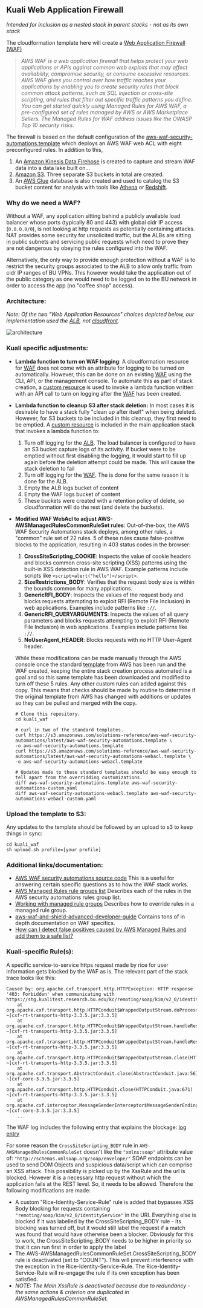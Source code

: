 ## Kuali Web Application Firewall

*Intended for inclusion as a nested stack in parent stacks - not as its own stack*

The cloudformation template here will create a [Web Application Firewall (WAF)](https://aws.amazon.com/waf/)

> *AWS WAF is a web application firewall that helps protect your web applications or APIs against common web exploits that may affect availability, compromise security, or consume excessive resources. AWS WAF gives you control over how traffic reaches your applications by enabling you to create security rules that block common attack patterns, such as SQL injection or cross-site scripting, and rules that filter out specific traffic patterns you define. You can get started quickly using Managed Rules for AWS WAF, a pre-configured set of rules managed by AWS or AWS Marketplace Sellers. The Managed Rules for WAF address issues like the OWASP Top 10 security risks.*

The firewall is based on the default configuration of the [aws-waf-security-automations.template](https://s3.amazonaws.com/solutions-reference/aws-waf-security-automations/v2.3.3/aws-waf-security-automations.template) which deploys an AWS WAF web ACL with eight preconfigured rules. In addition to this, 

1. An [Amazon Kinesis Data Firehose](https://docs.aws.amazon.com/firehose/latest/dev/what-is-this-service.html) is created to capture and stream WAF data into a data lake built on... 
2. [Amazon S3](https://docs.aws.amazon.com/AmazonS3/latest/dev/Welcome.html). Three separate S3 buckets in total are created.
3. An [AWS Glue](https://docs.aws.amazon.com/glue/latest/dg/what-is-glue.html) database is also created and used to catalog the S3 bucket content for analysis with tools like [Athena](https://docs.aws.amazon.com/athena/latest/ug/what-is.html) or [Redshift](https://docs.aws.amazon.com/redshift/latest/mgmt/welcome.html).

### Why do we need a WAF?

Without a WAF, any application sitting behind a publicly available load balancer whose ports (typically 80 and 443) with global cidr IP access (`0.0.0.0/0`),  is not looking at http requests as potentially containing attacks.
NAT provides some security for unsolicited traffic, but the ALBs are sitting in public subnets and servicing public requests which need to prove they are not dangerous by obeying the rules configured into the WAF.

Alternatively, the only way to provide enough protection without a WAF is to restrict the security groups associated to the ALB to allow only traffic from cidr IP ranges of BU VPNs. This however would take the application out of the public category as one would need to be logged on to the BU network in order to access the app (no "coffee shop" access).

### Architecture:

*Note: Of the two "Web Application Resources" choices depicted below, our implementation used the [ALB](https://docs.aws.amazon.com/elasticloadbalancing/latest/application/introduction.html), not [cloudfront](https://docs.aws.amazon.com/AmazonCloudFront/latest/DeveloperGuide/Introduction.html).* 

![architecture](./architecture.png)

### Kuali specific adjustments:

- **Lambda function to turn on WAF logging**:
  A cloudformation resource for [WAF](https://docs.aws.amazon.com/waf/latest/developerguide/waf-chapter.html) does not come with an attribute for logging to be turned on automatically.
  However, this can be done on an existing [WAF](https://docs.aws.amazon.com/waf/latest/developerguide/waf-chapter.html) using the CLI, API, or the management console. To automate this as part of stack creation, a [custom resource](https://docs.aws.amazon.com/AWSCloudFormation/latest/UserGuide/template-custom-resources.html) is used to invoke a lambda function written with an API call to turn on logging after the [WAF](https://docs.aws.amazon.com/waf/latest/developerguide/waf-chapter.html) has been created.
  
- **Lambda function to cleanup S3 after stack deletion:**
  In most cases it is desirable to have a stack fully "clean up after itself" when being deleted. However, for S3 buckets to be included in this cleanup, they first need to be emptied. A [custom resource](https://docs.aws.amazon.com/AWSCloudFormation/latest/UserGuide/template-custom-resources.html) is included in the main application stack that invokes a lambda function to:
  
  1. Turn off logging for the [ALB](https://docs.aws.amazon.com/elasticloadbalancing/latest/application/introduction.html). The load balancer is configured to have an S3 bucket capture logs of its activity. If bucket were to be emptied without first disabling the logging, it would start to fill up again before the deletion attempt could be made. This will cause the stack deletion to fail
  2. Turn off logging for the [WAF](https://docs.aws.amazon.com/waf/latest/developerguide/waf-chapter.html). The is done for the same reason it is done for the ALB.
  3. Empty the ALB logs bucket of content
  4. Empty the WAF logs bucket of content
  5. These buckets were created with a retention policy of delete, so cloudformation will do the rest (and delete the buckets).
  
- **Modified WAF WebAcl to adjust AWS-AWSManagedRulesCommonRuleSet rules**:
  Out-of-the-box, the AWS WAF Security Automations stack deploys, among other rules, a "common" rule set of 22 rules.
  5 of these rules cause false-positive blocks to the application, resulting in 403 status codes in the browser:
  
  1. **CrossSiteScripting_COOKIE**: Inspects the value of cookie headers and blocks common cross-site scripting (XSS) patterns using the built-in XSS detection rule in AWS WAF. Example patterns include scripts like `<script>alert("hello")</script>`.
  2. **SizeRestrictions_BODY**: Verifies that the request body size is within the bounds common for many applications.
  3. **GenericRFI_BODY**: Inspects the values of the request body and blocks requests attempting to exploit RFI (Remote File Inclusion) in web applications. Examples include patterns like `://`.
  4. **GenericRFI_QUERYARGUMENTS**: Inspects the values of all query parameters and blocks requests attempting to exploit RFI (Remote File Inclusion) in web applications. Examples include patterns like `://`.
  5. **NoUserAgent_HEADER**: Blocks requests with no HTTP User-Agent header.
  
  While these modifications can be made manually through the AWS console once the standard [template](https://s3.amazonaws.com/solutions-reference/aws-waf-security-automations/latest/aws-waf-security-automations.template) from AWS has been run and the WAF created, keeping the entire stack creation process automated is a goal and so this same template has been downloaded and modified to turn off these 5 rules. Any other custom rules can added against this copy. This means that checks should be made by routine to determine if the original template from AWS has changed with additions or updates so they can be pulled and merged with the copy.
  
  ```
  # Clone this repository.
  cd kuali_waf
  
  # curl in two of the standard templates.
  curl https://s3.amazonaws.com/solutions-reference/aws-waf-security-automations/latest/aws-waf-security-automations.template \
  -o aws-waf-security-automations.template
  curl https://s3.amazonaws.com/solutions-reference/aws-waf-security-automations/latest/aws-waf-security-automations-webacl.template \
  -o aws-waf-security-automations-webacl.template
  
  # Updates made to these standard templates should be easy enough to tell apart from the overridding customizations.
  diff aws-waf-security-automations.template aws-waf-security-automations-custom.yaml
  diff aws-waf-security-automations-webacl.template aws-waf-security-automations-webacl-custom.yaml
  ```

### Upload the template to S3:

Any updates to the template should be followed by an upload to s3 to keep things in sync:

```
cd kuali_waf
sh upload.sh profile=[your profile]
```

### Additional links/documentation:

- [AWS WAF security automations source code](https://github.com/awslabs/aws-waf-security-automations)
  This is a useful for answering certain specific questions as to how the WAF stack works.
- [AWS Managed Rules rule groups list](https://docs.aws.amazon.com/waf/latest/developerguide/aws-managed-rule-groups-list.html)
  Describes each of the rules in the AWS security automations rules group list.
- [Working with managed rule groups](https://docs.aws.amazon.com/waf/latest/developerguide/waf-using-managed-rule-groups.html)
  Describes how to override rules in a managed rule group.
- [aws-waf-and-shield-advanced-developer-guide](https://github.com/awsdocs/aws-waf-and-shield-advanced-developer-guide)
  Contains tons of in depth documentation on WAF specifics.
- [How can I detect false positives caused by AWS Managed Rules and add them to a safe list?](https://aws.amazon.com/premiumsupport/knowledge-center/waf-detect-false-positives-from-amrs/)



### Kuali-specific Rule(s):

A specific service-to-service https request made by rice for user information gets blocked by the WAF as is.
The relevant part of the stack trace looks like this:

```
Caused by: org.apache.cxf.transport.http.HTTPException: HTTP response '403: Forbidden' when communicating with https://stg.kualitest.research.bu.edu/kc/remoting/soap/kim/v2_0/identityService
	at org.apache.cxf.transport.http.HTTPConduit$WrappedOutputStream.doProcessResponseCode(HTTPConduit.java:1618) ~[cxf-rt-transports-http-3.3.5.jar:3.3.5]
	at org.apache.cxf.transport.http.HTTPConduit$WrappedOutputStream.handleResponseInternal(HTTPConduit.java:1625) ~[cxf-rt-transports-http-3.3.5.jar:3.3.5]
	at org.apache.cxf.transport.http.HTTPConduit$WrappedOutputStream.handleResponse(HTTPConduit.java:1570) ~[cxf-rt-transports-http-3.3.5.jar:3.3.5]
	at org.apache.cxf.transport.http.HTTPConduit$WrappedOutputStream.close(HTTPConduit.java:1371) ~[cxf-rt-transports-http-3.3.5.jar:3.3.5]
	at org.apache.cxf.transport.AbstractConduit.close(AbstractConduit.java:56) ~[cxf-core-3.3.5.jar:3.3.5]
	at org.apache.cxf.transport.http.HTTPConduit.close(HTTPConduit.java:671) ~[cxf-rt-transports-http-3.3.5.jar:3.3.5]
	at org.apache.cxf.interceptor.MessageSenderInterceptor$MessageSenderEndingInterceptor.handleMessage(MessageSenderInterceptor.java:63) ~[cxf-core-3.3.5.jar:3.3.5]
	...
```

The WAF log includes the following entry that explains the blockage: [log entry](WAF_Blocked_Request.json)

For some reason the `CrossSiteScripting_BODY` rule in `AWS-AWSManagedRulesCommonRuleSet` doesn't like the `"xmlns:soap"` attribute value of: `"http://schemas.xmlsoap.org/soap/envelope/"`
SOAP endpoints can be used to send DOM Objects and suspicious data/script which can comprise an XSS attack. This possibility is picked up by the XssRule and the url is blocked. However it is a necessary http request without which the application fails at the REST level. So, it needs to be allowed.
Therefore the following modifications are made:

- A custom "Rice-Identity-Service-Rule" rule is added that bypasses XSS Body blocking for requests containing `"remoting/soap/kim/v2_0/identityService"` in the URI. Everything else is blocked if it was labelled by the CrossSiteScripting_BODY rule - its blocking was turned off, but it would still label the request if a match was found that would have otherwise been a blocker. Obviously for this to work, the CrossSiteScripting_BODY needs to be higher in priority so that it can run first in order to apply the label
- The AWS-AWSManagedRulesCommonRuleSet.CrossSiteScripting_BODY rule is deactivated (set to "COUNT").
  This will prevent interference with the exception in the Rice-Identity-Service-Rule. The Rice-Identity-Service-Rule will re-engage the rule if its own exception has been satisfied.
- *NOTE: The Main XssRule is deactivated because due to redundancy - the same actions & criterion are duplicated in AWSManagedRulesCommonRuleSet.*